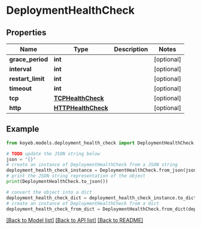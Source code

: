 # DeploymentHealthCheck


## Properties

Name | Type | Description | Notes
------------ | ------------- | ------------- | -------------
**grace_period** | **int** |  | [optional] 
**interval** | **int** |  | [optional] 
**restart_limit** | **int** |  | [optional] 
**timeout** | **int** |  | [optional] 
**tcp** | [**TCPHealthCheck**](TCPHealthCheck.md) |  | [optional] 
**http** | [**HTTPHealthCheck**](HTTPHealthCheck.md) |  | [optional] 

## Example

```python
from koyeb.models.deployment_health_check import DeploymentHealthCheck

# TODO update the JSON string below
json = "{}"
# create an instance of DeploymentHealthCheck from a JSON string
deployment_health_check_instance = DeploymentHealthCheck.from_json(json)
# print the JSON string representation of the object
print(DeploymentHealthCheck.to_json())

# convert the object into a dict
deployment_health_check_dict = deployment_health_check_instance.to_dict()
# create an instance of DeploymentHealthCheck from a dict
deployment_health_check_from_dict = DeploymentHealthCheck.from_dict(deployment_health_check_dict)
```
[[Back to Model list]](../README.md#documentation-for-models) [[Back to API list]](../README.md#documentation-for-api-endpoints) [[Back to README]](../README.md)


